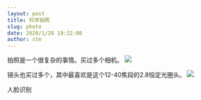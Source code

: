 ```yaml
---
layout: post
title: 科学拍照
slug: photo
date: 2020/1/28 19:32:00
author: ste
---
```


拍照是一个很复杂的事情。买过多个相机。
![](Lumix.jpg)

镜头也买过多个，其中最喜欢是这个12-40焦段的2.8恒定光圈头。
![](1240.jpg)

人脸识别